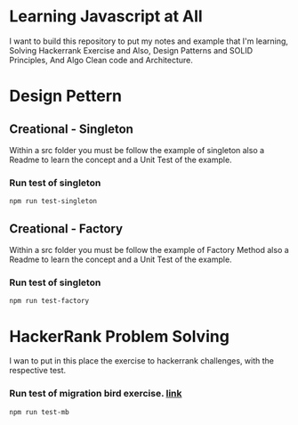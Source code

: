 # Learning Javascript at All

I want to build this repository to put my notes and example that I'm learning, Solving Hackerrank Exercise and Also, Design Patterns and SOLID Principles, And Algo Clean code and Architecture.

# Design Pettern

## Creational - Singleton
Within a src folder you must be follow the example of singleton also a Readme to learn the concept and a Unit Test of the example.

### Run test of singleton 
`npm run test-singleton`

## Creational - Factory
Within a src folder you must be follow the example of Factory Method also a Readme to learn the concept and a Unit Test of the example.

### Run test of singleton 
`npm run test-factory`



# HackerRank Problem Solving
I wan to put in this place the exercise to hackerrank challenges, with the respective test.

### Run test of migration bird exercise. [link](https://www.hackerrank.com/challenges/migratory-birds/problem)
`npm run test-mb`

